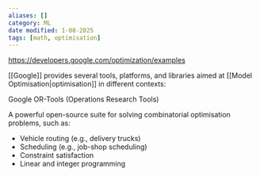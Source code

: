 ```yaml
---
aliases: []
category: ML
date modified: 1-08-2025
tags: [math, optimisation]
---
```

https://developers.google.com/optimization/examples

[[Google]] provides several tools, platforms, and libraries aimed at [[Model Optimisation|optimisation]] in different contexts:

Google OR-Tools (Operations Research Tools)

A powerful open-source suite for solving combinatorial optimisation problems, such as:

- Vehicle routing (e.g., delivery trucks)
- Scheduling (e.g., job-shop scheduling)
- Constraint satisfaction
- Linear and integer programming
